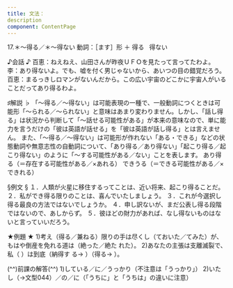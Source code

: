 ```yaml
---
title: 文法：
description
component: ContentPage
---
```



17.＊～得る／＊～得ない
動詞：［ます］形 ＋ 得る
                             得ない

♪会話 ♪
百恵：ねえねえ、山田さんが昨夜ＵＦＯを見たって言ってたわよ。
李：あり得ないよ。でも、嘘を付く男じゃないから、あいつの目の錯覚だろう。
百恵：まるっきしロマンがないんだから。この広い宇宙のどこかに宇宙人がいることだってあり得るわよ。

♯解説 ♭
「～得る／～得ない」は可能表現の一種で、一般動詞につくときは可能形「～られる／～られない」と意味はあまり変わりません。しかし、「話し得る」は状況から判断して「～話せる可能性がある」が本来の意味なので、単に能力を言うだけの「彼は英語が話せる」を「彼は英語が話し得る」とは言えません。
また、「～得る／～得ない」は可能形が作れない「ある・できる」などの状態動詞や無意志性の自動詞について、「あり得る／あり得ない」「起こり得る／起こり得ない」のように「～する可能性がある／ない」ことを表します。
あり得る（＝存在する可能性がある／×あれる） できうる（＝できる可能性がある／×できれる）

§例文 §
１．人類が火星に移住するってことは、近い将来、起こり得ることだ。
２．私ができ得る限りのことは、喜んでいたしましょう。
３．これが今選択し得る最良の方法ではないでしょうか。
４．申し訳ないが、まだ公表し得る段階ではないので、あしからず。
５．彼ほどの財力があれば、なし得ないものはないと言っていいだろう。

★例題 ★
1)考え（得る／兼ねる）限りの手は尽くし（ておいた／てみた）が、もはや倒産を免れる道は（絶った／絶た れた）。
2)あなたの主張は支離滅裂で、私（ ）は到底（納得す る→ ）（得る→ ）。

(^^)前課の解答(^^)
1)している／に／うっかり（不注意は「うっかり」）
2)いたし（→文型044）／の／に（「うちに」と「うちは」の違いに注意）
